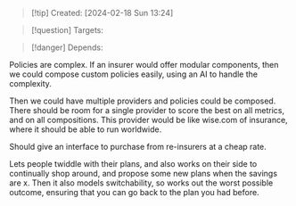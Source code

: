 
>[!tip] Created: [2024-02-18 Sun 13:24]

>[!question] Targets: 

>[!danger] Depends: 

Policies are complex.  If an insurer would offer modular components, then we could compose custom policies easily, using an AI to handle the complexity.

Then we could have multiple providers and policies could be composed.  There should be room for a single provider to score the best on all metrics, and on all compositions.  This provider would be like wise.com of insurance, where it should be able to run worldwide.

Should give an interface to purchase from re-insurers at a cheap rate.

Lets people twiddle with their plans, and also works on their side to continually shop around, and propose some new plans when the savings are x.  Then it also models switchability, so works out the worst possible outcome, ensuring that you can go back to the plan you had before.